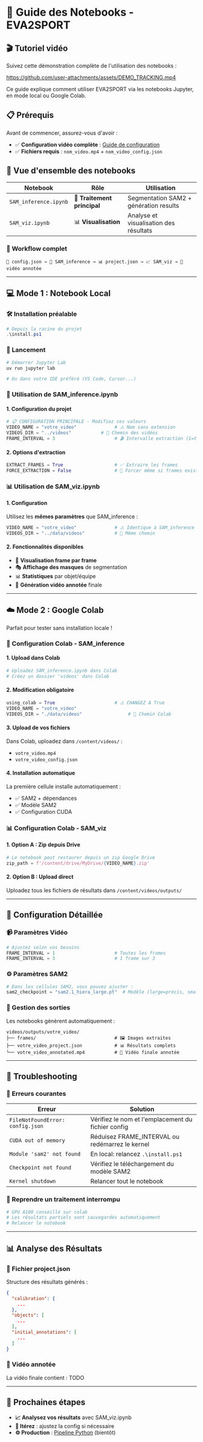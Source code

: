 # 📔 Guide des Notebooks - EVA2SPORT

## 🎬 Tutoriel vidéo

Suivez cette démonstration complète de l'utilisation des notebooks :

https://github.com/user-attachments/assets/DEMO_TRACKING.mp4

Ce guide explique comment utiliser EVA2SPORT via les notebooks Jupyter, en mode local ou Google Colab.

## 📋 Prérequis

Avant de commencer, assurez-vous d'avoir :
- ✅ **Configuration vidéo complète** : [Guide de configuration](../data/README.md)
- ✅ **Fichiers requis** : `nom_video.mp4` + `nom_video_config.json`

## 🎯 Vue d'ensemble des notebooks

| Notebook | Rôle | Utilisation |
|----------|------|-------------|
| `SAM_inference.ipynb` | 🚀 **Traitement principal** | Segmentation SAM2 + génération results |
| `SAM_viz.ipynb` | 📊 **Visualisation** | Analyse et visualisation des résultats |

### 🔄 Workflow complet
```
📄 config.json → 🚀 SAM_inference → 📊 project.json → 📈 SAM_viz → 🎥 vidéo annotée
```

---

## 💻 Mode 1 : Notebook Local

### 🛠️ Installation préalable
```powershell
# Depuis la racine du projet
.\install.ps1
```

### 🚀 Lancement
```powershell
# Démarrer Jupyter Lab
uv run jupyter lab

# Ou dans votre IDE préféré (VS Code, Cursor...)
```

### 📝 Utilisation de SAM_inference.ipynb

#### 1. **Configuration du projet**
```python
# 📋 CONFIGURATION PRINCIPALE - Modifiez ces valeurs
VIDEO_NAME = "votre_video"              # ⚠️ Nom sans extension
VIDEOS_DIR = "../videos"           # 📁 Chemin des vidéos
FRAME_INTERVAL = 3                      # 🎬 Intervalle extraction (1=toutes, 3=1 sur 3)
```

#### 2. **Options d'extraction**
```python
EXTRACT_FRAMES = True                   # ✅ Extraire les frames
FORCE_EXTRACTION = False                # 🔄 Forcer même si frames existent
```


### 📊 Utilisation de SAM_viz.ipynb

#### 1. **Configuration**
Utilisez les **mêmes paramètres** que SAM_inference :
```python
VIDEO_NAME = "votre_video"              # ⚠️ Identique à SAM_inference
VIDEOS_DIR = "../data/videos"           # 📁 Même chemin
```

#### 2. **Fonctionnalités disponibles**
- 🎥 **Visualisation frame par frame**
- 🎭 **Affichage des masques** de segmentation  
- 📊 **Statistiques** par objet/équipe
- 🎨 **Génération vidéo annotée** finale

---

## ☁️ Mode 2 : Google Colab

Parfait pour tester sans installation locale !

### 🚀 Configuration Colab - SAM_inference

#### 1. **Upload dans Colab**
```python
# Uploadez SAM_inference.ipynb dans Colab
# Créez un dossier 'videos' dans Colab
```

#### 2. **Modification obligatoire**
```python
using_colab = True                      # ⚠️ CHANGEZ À True
VIDEO_NAME = "votre_video"
VIDEOS_DIR = "./data/videos"                 # 📁 Chemin Colab
```

#### 3. **Upload de vos fichiers**
Dans Colab, uploadez dans `/content/videos/` :
- `votre_video.mp4`
- `votre_video_config.json`

#### 4. **Installation automatique**
La première cellule installe automatiquement :
- ✅ SAM2 + dépendances
- ✅ Modèle SAM2
- ✅ Configuration CUDA

### 📊 Configuration Colab - SAM_viz

#### 1. **Option A : Zip depuis Drive**
```python
# Le notebook peut restaurer depuis un zip Google Drive
zip_path = f'/content/drive/MyDrive/{VIDEO_NAME}.zip'
```

#### 2. **Option B : Upload direct**
Uploadez tous les fichiers de résultats dans `/content/videos/outputs/`


---

## 🎯 Configuration Détaillée

### 📹 Paramètres Vidéo

```python
# Ajustez selon vos besoins
FRAME_INTERVAL = 1                      # Toutes les frames 
FRAME_INTERVAL = 3                      # 1 frame sur 3  
```

### ⚙️ Paramètres SAM2

```python
# Dans les cellules SAM2, vous pouvez ajuster :
sam2_checkpoint = "sam2.1_hiera_large.pt"  # Modèle (large=précis, small=rapide)
```

### 💾 Gestion des sorties

Les notebooks génèrent automatiquement :
```
videos/outputs/votre_video/
├── frames/                             # 🖼️ Images extraites
├── votre_video_project.json            # 📊 Résultats complets
└── votre_video_annotated.mp4           # 🎥 Vidéo finale annotée
```

---

## 🔧 Troubleshooting

### 🚨 Erreurs courantes

| Erreur | Solution |
|--------|----------|
| `FileNotFoundError: config.json` | Vérifiez le nom et l'emplacement du fichier config |
| `CUDA out of memory` | Réduisez FRAME_INTERVAL ou redémarrez le kernel |
| `Module 'sam2' not found` | En local: relancez `.\install.ps1` |
| `Checkpoint not found` | Vérifiez le téléchargement du modèle SAM2 |
| `Kernel shutdown` | Relancer tout le notebook |


### 🔄 Reprendre un traitement interrompu

```python
# GPU A100 conseillé sur colab
# Les résultats partiels sont sauvegardés automatiquement
# Relancer le notebook

```

---

## 📊 Analyse des Résultats

### 📄 Fichier project.json

Structure des résultats générés :
```json
{
  "calibration": {
    ...
  },
  "objects": [
    ...
  ],
  "initial_annotations": [
    ...
  ]
}
```

### 🎥 Vidéo annotée

La vidéo finale contient :
TODO

---

## 🚀 Prochaines étapes

- **📈 Analysez vos résultats** avec SAM_viz.ipynb
- **🔄 Itérez** : ajustez la config si nécessaire  
- **⚙️ Production** : [Pipeline Python](../README.md#mode-3--pipeline-python-bientôt) (bientôt)
